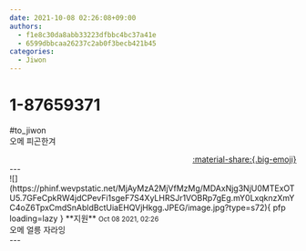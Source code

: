 ```yaml
---
date: 2021-10-08 02:26:08+09:00
authors:
  - f1e8c30da8abb33223dfbbc4bc37a41e
  - 6599dbbcaa26237c2ab0f3becb421b45
categories:
  - Jiwon
---
```


# 1-87659371

<div class="post-container" markdown="1">
<div class="content-container md-sidebar__scrollwrap" markdown="1">

\#to_jiwon<br>오메 피곤한겨

</div>
</div>

<div style="text-align: right;" markdown="1">
<a href="https://weverse.io/fromis9/fanpost/1-87659371" style="text-align: right;">:material-share:{.big-emoji}</a>
</div>
---

<div class="comments-container md-sidebar__scrollwrap" markdown="1">
<div class="comment" markdown="1">
<div class='id-container' markdown="1">
![](https://phinf.wevpstatic.net/MjAyMzA2MjVfMzMg/MDAxNjg3NjU0MTExOTU5.7GFeCpkRW4jdCPevFi1sgeF7S4XyLHRSJr1VOBRp7gEg.mY0LxqknzXmYC4oZ6TpxCmdSnAbldBctUiaEHQVjHkgg.JPEG/image.jpg?type=s72){ pfp loading=lazy }
**<span class="artist">지원</span>** <small>Oct 08 2021, 02:26</small><br>
</div>
<div class='comment-body' markdown="1">
오메 얼릉 자라잉
</div>
</div>
</div>
---
